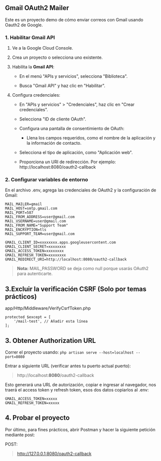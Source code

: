 ## Gmail OAuth2 Mailer

Este es un proyecto demo de cómo enviar correos con Gmail usando Oauth2 de Google.

### **1\. Habilitar Gmail API**

1.  Ve a la Google Cloud Console.
    
2.  Crea un proyecto o selecciona uno existente.
    
3.  Habilita la **Gmail API**:
    
    *   En el menú "APIs y servicios", selecciona "Biblioteca".
        
    *   Busca "Gmail API" y haz clic en "Habilitar".
        
4.  Configura credenciales:
    
    *   En "APIs y servicios" > "Credenciales", haz clic en "Crear credenciales".
        
    *   Selecciona "ID de cliente OAuth".
        
    *   Configura una pantalla de consentimiento de OAuth:
        
        *   Llena los campos requeridos, como el nombre de la aplicación y la información de contacto.
            
    *   Selecciona el tipo de aplicación, como "Aplicación web".
        
    *   Proporciona un URI de redirección. Por ejemplo: http://localhost:8080/oauth2-callback

### **2\. Configurar variables de entorno**

En el archivo .env, agrega las credenciales de OAuth2 y la configuración de Gmail:

```
MAIL_MAILER=gmail
MAIL_HOST=smtp.gmail.com
MAIL_PORT=587
MAIL_FROM_ADDRESS=user@gmail.com
MAIL_USERNAME=user@gmail.com
MAIL_FROM_NAME="Support Team"
MAIL_ENCRYPTION=tls
MAIL_SUPPORT_TEAM=user@gmail.com

GMAIL_CLIENT_ID=xxxxxxxx.apps.googleusercontent.com
GMAIL_CLIENT_SECRET=xxxxxxxx
GMAIL_ACCESS_TOKEN=xxxxxxxx
GMAIL_REFRESH_TOKEN=xxxxxxxx
GMAIL_REDIRECT_URI=http://localhost:8080/oauth2-callback
```

> **Nota:** MAIL\_PASSWORD se deja como null porque usarás OAuth2 para autenticarte.

## **3\.Excluir la verificación CSRF (Solo por temas prácticos)**
app/Http/Middleware/VerifyCsrfToken.php
```
protected $except = [
    '/mail-test', // Añadir esta línea
];
```
## **3\. Obtener Authorization URL**

Correr el proyecto usando:
```php artisan serve --host=localhost --port=8080```

Entrar a siguiente URL (verificar antes tu puerto actual puerto):
> http://localhost:**8080**/oauth2-callback

Esto generará una URL de autorización, copiar e ingresar al navegador, nos traerá el access token y refresh token, esos dos datos copiarlos al .env:

```
GMAIL_ACCESS_TOKEN=xxxxx
GMAIL_REFRESH_TOKEN=xxxxx
````

## **4\. Probar el proyecto**

Por último, para fines prácticos, abrir Postman y hacer la siguiente petición mediante post:

POST:
> http://127.0.0.1:8080/oauth2-callback
